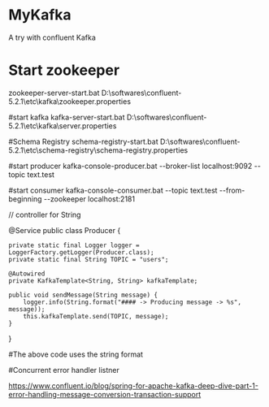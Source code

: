 # MyKafka
A try with confluent Kafka


# Start zookeeper
zookeeper-server-start.bat D:\softwares\confluent-5.2.1\etc\kafka\zookeeper.properties


#start kafka 
kafka-server-start.bat D:\softwares\confluent-5.2.1\etc\kafka\server.properties

#Schema Registry
schema-registry-start.bat D:\softwares\confluent-5.2.1\etc\schema-registry\schema-registry.properties

#start producer
kafka-console-producer.bat --broker-list localhost:9092 --topic text.test

#start consumer
kafka-console-consumer.bat --topic text.test --from-beginning --zookeeper localhost:2181



// controller for String

@Service
public class Producer {

    private static final Logger logger = LoggerFactory.getLogger(Producer.class);
    private static final String TOPIC = "users";

    @Autowired
    private KafkaTemplate<String, String> kafkaTemplate;

    public void sendMessage(String message) {
        logger.info(String.format("#### -> Producing message -> %s", message));
        this.kafkaTemplate.send(TOPIC, message);
    }
}

#The above code uses the string format


#Concurrent error handler listner

https://www.confluent.io/blog/spring-for-apache-kafka-deep-dive-part-1-error-handling-message-conversion-transaction-support

